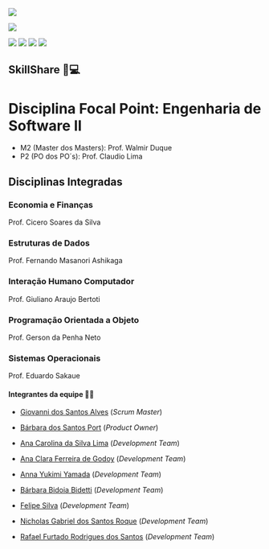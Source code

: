 
<head>
       <p><img src="https://img.shields.io/badge/status%20do%20projeto-em desenvolvimento-blue?style=for-the-badge&logo=appveyor"></p>
       <p><img src="https://img.shields.io/badge/Sprint%20atual-Projeto%20sprint 1-blue?style=for-the-badge&logo=appveyor"></p>
       <p>
       <img src="https://img.shields.io/badge/dependências-JavaFX%3A%2014.0.2.1-blue">
       <img src="https://img.shields.io/badge/dependências-JDK%3A%2015.0.2-blue">
       <img src="https://img.shields.io/badge/dependências-Hibernate%3A%205.4.21-blue">
       <img src="https://img.shields.io/badge/dependências-PostgreSQL%20JDBC%3A%2042.2.16-blue">
       </p>
         
</head>


## SkillShare :brain::computer:	


# Disciplina Focal Point: Engenharia de Software II
* M2 (Master dos Masters): Prof. Walmir Duque
* P2 (PO dos PO´s): Prof. Claudio Lima

## Disciplinas Integradas

### Economia e Finanças
Prof. Cicero Soares da Silva

### Estruturas de Dados
Prof. Fernando Masanori Ashikaga

### Interação Humano Computador
Prof. Giuliano Araujo Bertoti

### Programação Orientada a Objeto
Prof. Gerson da Penha Neto

### Sistemas Operacionais
Prof. Eduardo Sakaue


#### Integrantes da equipe :girl::boy:

* [Giovanni dos Santos Alves](https://www.linkedin.com/in/giovanni-santos-546412154/) (*Scrum Master*)

* [Bárbara dos Santos Port](https://www.linkedin.com/in/b%C3%A1rbara-port-402158198/) (*Product Owner*)

* [Ana Carolina da Silva Lima](https://www.linkedin.com/in/ana-carolina-lima-099955136/) (*Development Team*)

* [Ana Clara Ferreira de Godoy](https://www.linkedin.com/in/ana-clara-godoy-2973381b2/) (*Development Team*)

* [Anna Yukimi Yamada](https://www.linkedin.com/in/anna-yukimi-yamada-6ba23b149/) (*Development Team*)

* [Bárbara Bidoia Bidetti](https://www.linkedin.com/in/barbara-bidetti-bb910a1b3/) (*Development Team*)

* [Felipe Silva](https://www.linkedin.com/in/felipe-silva-13b3b61a0/) (*Development Team*)

* [Nicholas Gabriel dos Santos Roque](https://www.linkedin.com/in/nicholas-gabriel-dos-santos-roque-9113511b2/) (*Development Team*)

* [Rafael Furtado Rodrigues dos Santos](https://www.linkedin.com/in/rafael-furtado-613a9712a/) (*Development Team*)
